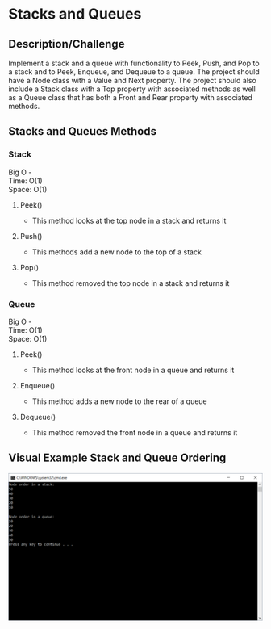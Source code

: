 # Stacks and Queues

## Description/Challenge
Implement a stack and a queue with functionality to Peek, Push, and Pop to a stack and to Peek, Enqueue, and Dequeue to a queue. The project should have a Node class with a Value and Next property. The project should also include a Stack class with a Top property with associated methods as well as a Queue class that has both a Front and Rear property with associated methods.

## Stacks and Queues Methods
### Stack
Big O -<br>
Time: O(1)<br>
Space: O(1)<br>

1. Peek()
    * This method looks at the top node in a stack and returns it

2. Push()
    * This methods add a new node to the top of a stack

3. Pop()
    * This method removed the top node in a stack and returns it

### Queue
Big O -<br>
Time: O(1)<br>
Space: O(1)<br>

1. Peek()
    * This method looks at the front node in a queue and returns it

2. Enqueue()
    * This method adds a new node to the rear of a queue

3. Dequeue()
    * This method removed the front node in a queue and returns it

## Visual Example Stack and Queue Ordering
![Stack and Queue Order](assets/stackQueueVisual.PNG)

